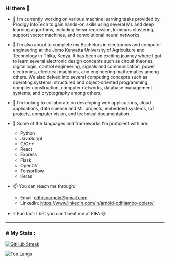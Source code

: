 ### Hi there 👋

- 🔭 I’m currently working on various machine learning tasks provided by Prodigy InfoTech to gain hands-on skills using several ML and deep learning algorithms, including linear regression, k-means clustering, support vector machines, and convolutional neural networks.

- 🌱 I’m also about to complete my Bachelors in electronics and computer engineering at the Jomo Kenyatta University of Agriculture and Technology in Thika, Kenya. It has been an exciting journey where I got to learn several electronic design concepts such as circuit theories, digital logic, control engineering, signals and communication, power electronics, electrical machines, and engineering mathematics among others. We also delved into several computing concepts such as operating systems, structured and object-oriented programming, compiler construction, computer networks, database management systems, and cryptography among others.

- 👯 I’m looking to collaborate on developing web applications, cloud applications, data science and ML projects, embedded systems, IoT projects, computer vision, and technical documentation.

- 💬 Some of the languages and frameworks I'm proficient with are:
    - Python
    - JavaScript
    - C/C++
    - React
    - Express
    - Flask
    - OpenCV
    - Tensorflow
    - Keras

- 📫 You can reach me through:
    - Email: odhisoarnold@gmail.com
    - LinkedIn: https://www.linkedin.com/in/arnold-odhiambo-obiero/

- ⚡ Fun fact: I bet you can't beat me at FIFA 😄

---

### :fire: My Stats :
[![GitHub Streak](https://streak-stats.demolab.com?user=streakcraze&theme=dark)](https://git.io/streak-stats)

[![Top Langs](https://github-readme-stats.vercel.app/api/top-langs/?username=streakcraze&layout=compact&theme=vision-friendly-dark)](https://github.com/anuraghazra/github-readme-stats)


<!--
**streakcraze/streakcraze** is a ✨ _special_ ✨ repository because its `README.md` (this file) appears on your GitHub profile.

Here are some ideas to get you started:

- 🔭 I’m currently working on ...
- 🌱 I’m currently learning ...
- 👯 I’m looking to collaborate on ...
- 🤔 I’m looking for help with ...
- 💬 Ask me about ...
- 📫 How to reach me: ...
- 😄 Pronouns: ...
- ⚡ Fun fact: ...
-->
